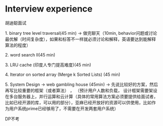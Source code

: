 # Interview experience
<p>胡迪聪面试
<p>1. binary tree level traversal(45 min) -> 做完聊天（10min, behavior问题或讨论最优解（时间复杂度），如果和标答不一样就必须讨论和解释，英语要达到能解释算法的程度）
<p>2. word search II(45 min)
<p>3. LRU cache (印度人专门提高难度)(45 min)
<p>4. Iterator on sorted array (Merge k Sorted Lists) (45 min)
<p>5. System Design -> web gambling house (45min) -> 先说比较好的方案，然后再写比较重要的框架（或者算法） ， （预计用户人数和负载， 设计框架需要架设在多台服务器上，并行运算和云计算（具体的常用算法方案必须要提供给面试者，比如已经开源的库，可以用的部分），亚麻已经开放好的资源可以供使用，比如作为用户系统prime已经够用了，不需要在开发两套用户系统）

DP不考


